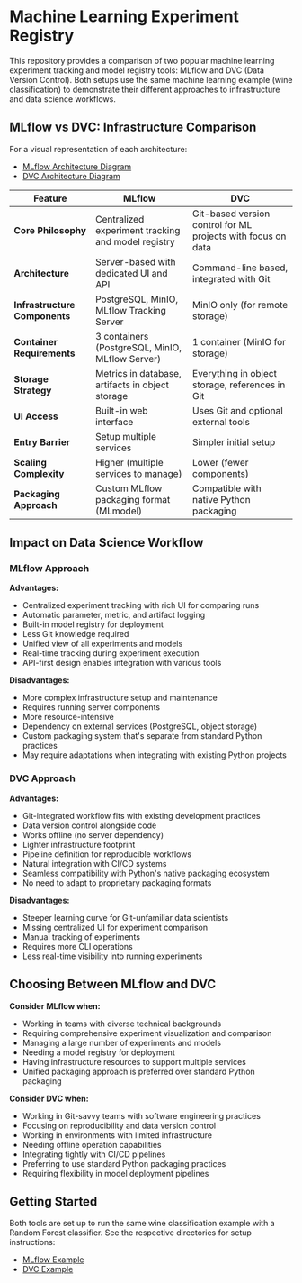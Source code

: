 # Machine Learning Experiment Registry

This repository provides a comparison of two popular machine learning experiment tracking and model registry tools: MLflow and DVC (Data Version Control). Both setups use the same machine learning example (wine classification) to demonstrate their different approaches to infrastructure and data science workflows.

## MLflow vs DVC: Infrastructure Comparison

For a visual representation of each architecture:
- [MLflow Architecture Diagram](./docs/mlflow_architecture.md)
- [DVC Architecture Diagram](./docs/dvc_architecture.md)

| Feature | MLflow | DVC |
|---------|--------|-----|
| **Core Philosophy** | Centralized experiment tracking and model registry | Git-based version control for ML projects with focus on data |
| **Architecture** | Server-based with dedicated UI and API | Command-line based, integrated with Git |
| **Infrastructure Components** | PostgreSQL, MinIO, MLflow Tracking Server | MinIO only (for remote storage) |
| **Container Requirements** | 3 containers (PostgreSQL, MinIO, MLflow Server) | 1 container (MinIO for storage) |
| **Storage Strategy** | Metrics in database, artifacts in object storage | Everything in object storage, references in Git |
| **UI Access** | Built-in web interface | Uses Git and optional external tools |
| **Entry Barrier** | Setup multiple services | Simpler initial setup |
| **Scaling Complexity** | Higher (multiple services to manage) | Lower (fewer components) |
| **Packaging Approach** | Custom MLflow packaging format (MLmodel) | Compatible with native Python packaging |

## Impact on Data Science Workflow

### MLflow Approach

**Advantages:**
- Centralized experiment tracking with rich UI for comparing runs
- Automatic parameter, metric, and artifact logging
- Built-in model registry for deployment
- Less Git knowledge required
- Unified view of all experiments and models
- Real-time tracking during experiment execution
- API-first design enables integration with various tools

**Disadvantages:**
- More complex infrastructure setup and maintenance
- Requires running server components
- More resource-intensive
- Dependency on external services (PostgreSQL, object storage)
- Custom packaging system that's separate from standard Python practices
- May require adaptations when integrating with existing Python projects

### DVC Approach

**Advantages:**
- Git-integrated workflow fits with existing development practices
- Data version control alongside code
- Works offline (no server dependency)
- Lighter infrastructure footprint
- Pipeline definition for reproducible workflows
- Natural integration with CI/CD systems
- Seamless compatibility with Python's native packaging ecosystem
- No need to adapt to proprietary packaging formats

**Disadvantages:**
- Steeper learning curve for Git-unfamiliar data scientists
- Missing centralized UI for experiment comparison
- Manual tracking of experiments
- Requires more CLI operations
- Less real-time visibility into running experiments

## Choosing Between MLflow and DVC

**Consider MLflow when:**
- Working in teams with diverse technical backgrounds
- Requiring comprehensive experiment visualization and comparison
- Managing a large number of experiments and models
- Needing a model registry for deployment
- Having infrastructure resources to support multiple services
- Unified packaging approach is preferred over standard Python packaging

**Consider DVC when:**
- Working in Git-savvy teams with software engineering practices
- Focusing on reproducibility and data version control
- Working in environments with limited infrastructure
- Needing offline operation capabilities
- Integrating tightly with CI/CD pipelines
- Preferring to use standard Python packaging practices
- Requiring flexibility in model deployment pipelines

## Getting Started

Both tools are set up to run the same wine classification example with a Random Forest classifier. See the respective directories for setup instructions:

- [MLflow Example](./mlflow-wine/README.md)
- [DVC Example](./dvc-wine/README.md)
